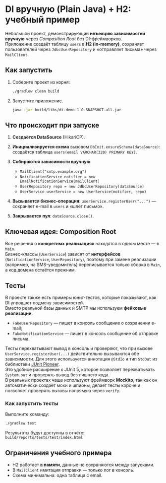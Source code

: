 # DI вручную (Plain Java) + H2: учебный пример

Небольшой проект, демонстрирующий **инъекцию зависимостей вручную** через *Composition Root* без DI-фреймворков.  
Приложение создаёт таблицу `users` в **H2 (in-memory)**, сохраняет пользователей через `JdbcUserRepository` и
«отправляет письма» через `MailClient`.

## Как запустить

1. Соберите проект из корня:
   ```bash
   ./gradlew clean build
   ```

2. Запустите приложение.

   ```bash
   java -jar build/libs/di-demo-1.0-SNAPSHOT-all.jar
   ```

## Что происходит при запуске

1. **Создаётся DataSource** (HikariCP).

2. **Инициализируется схема** вызовом `DbInit.ensureSchema(dataSource)`:  
   создаётся таблица `users(email VARCHAR(320) PRIMARY KEY)`.

3. **Собираются зависимости вручную**:
    - `MailClient("smtp.example.org")`
    - `NotificationService notifier = new EmailNotificationService(mailClient)`
    - `UserRepository repo = new JdbcUserRepository(dataSource)`
    - `UserService userService = new UserService(notifier, repo)`

4. **Вызывается бизнес-операция**:
   `userService.registerUser("...")` — сохраняет e-mail в `users` и «шлёт письмо».

5. **Закрывается пул**: `dataSource.close()`.

## Ключевая идея: Composition Root

Все решения о **конкретных реализациях** находятся в одном месте — в `Main`.  
Бизнес-классы (`UserService`) зависят от **интерфейсов** (`NotificationService`, `UserRepository`), поэтому при замене
реализации (например, на SMS-уведомитель) переписывается только сборка в `Main`, а код домена остаётся прежним.

## Тесты

В проекте также есть примеры юнит-тестов, которые показывают, как DI упрощает подмену зависимостей.  
Вместо реальной базы данных и SMTP мы используем **фейковые реализации**:

- `FakeUserRepository` — пишет в консоль сообщение о сохранении e-mail;
- `FakeNotificationService` — пишет в консоль сообщение об отправке письма.

Тесты перехватывают вывод в консоль и проверяют, что при вызове `UserService.registerUser(...)` действительно вызываются
обе зависимости.
Для этого используется аннотация `@StdIo` и тип `StdOut` из библиотеки [JUnit Pioneer](https://junit-pioneer.org/).  
Это удобное расширение к JUnit 5, которое позволяет перехватывать `System.out` и проверять вывод без лишнего кода.  
В реальных проектах чаще используют фреймворк **Mockito**, так как он автоматически создаёт моки и шпионы, делает тесты
короче и позволяет проверять вызовы напрямую через `verify`.

### Как запустить тесты

Выполните команду:

```bash
./gradlew test
```

Результаты будут доступны в отчёте:  
`build/reports/tests/test/index.html`

## Ограничения учебного примера

- H2 работает **в памяти**, данные не сохраняются между запусками.
- В `MailClient` имитация отправки — только лог в консоль.
- Схема минимальна: одна таблица с email.
